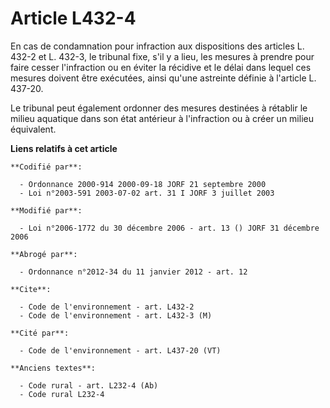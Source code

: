 # Article L432-4

En cas de condamnation pour infraction aux dispositions des articles L. 432-2 et L. 432-3, le tribunal fixe, s'il y a lieu,
les mesures à prendre pour faire cesser l'infraction ou en éviter la récidive et le délai dans lequel ces mesures doivent
être exécutées, ainsi qu'une astreinte définie à l'article L. 437-20. 

Le tribunal peut également ordonner des mesures destinées à rétablir le milieu aquatique dans son état antérieur à
l'infraction ou à créer un milieu équivalent.

**Liens relatifs à cet article**

	**Codifié par**:

	  - Ordonnance 2000-914 2000-09-18 JORF 21 septembre 2000
	  - Loi n°2003-591 2003-07-02 art. 31 I JORF 3 juillet 2003

	**Modifié par**:

	  - Loi n°2006-1772 du 30 décembre 2006 - art. 13 () JORF 31 décembre 2006

	**Abrogé par**:

	  - Ordonnance n°2012-34 du 11 janvier 2012 - art. 12

	**Cite**:

	  - Code de l'environnement - art. L432-2
	  - Code de l'environnement - art. L432-3 (M)

	**Cité par**:

	  - Code de l'environnement - art. L437-20 (VT)

	**Anciens textes**:

	  - Code rural - art. L232-4 (Ab)
	  - Code rural L232-4
